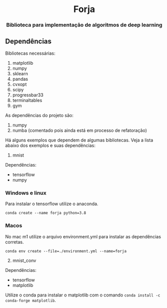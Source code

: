 <h1 align="center">Forja</h1>
<h3 align="center">Biblioteca para implementação de algoritmos de deep learning</h3>

## Dependências

Bibliotecas necessárias:

1. matplotlib
2. numpy
3. sklearn
4. pandas
5. cvxopt
6. scipy
7. progressbar33
8. terminaltables
9. gym

As dependências do projeto são:
1. numpy
2. numba (comentado pois ainda está em processo de refatoração)

Há alguns exemplos que dependem de algumas bibliotecas. Veja a lista abaixo dos exemplos e suas dependências:

1. mnist 

Dependências: 
* tensorflow
* numpy

### Windows e linux

Para instalar o tensorflow utilize o anaconda. 

``` 
conda create --name forja python=3.8
```

### Macos

No mac m1 utilize o arquivo environment.yml para instalar as dependências corretas.

```
conda env create --file=./environment.yml --name=forja
```

2. mnist_conv

Dependências:
* tensorflow
* matplotlib

Utilize o conda para instalar o matplotlib com o comando ``` conda install -c conda-forge matplotlib ```.